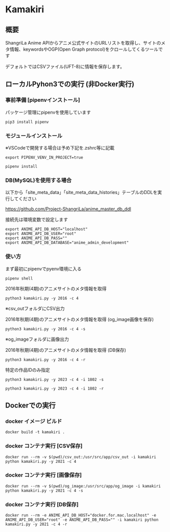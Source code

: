 # Kamakiri

## 概要

ShangriLa Anime APIからアニメ公式サイトのURLリストを取得し、サイトのメタ情報、keywordsやOGP(Open Graph protocol)をクロールしてくるツールです

デフォルトではCSVファイル(UFT-8)に情報を保存します。


## ローカルPyhon3での実行 (非Docker実行)

### 事前準備 [pipenvインストール]

パッケージ管理にpipenvを使用しています

```
pip3 install pipenv
```

### モジュールインストール

※VSCodeで開発する場合は予め下記を.zshrc等に記載

```
export PIPENV_VENV_IN_PROJECT=true
```

```
pipenv install
```

### DB(MySQL)を使用する場合

以下から「site_meta_data」「site_meta_data_histories」テーブルのDDLを実行してください

https://github.com/Project-ShangriLa/anime_master_db_ddl

接続先は環境変数で設定します

```
export ANIME_API_DB_HOST="localhost"
export ANIME_API_DB_USER="root"
export ANIME_API_DB_PASS=""
export ANIME_API_DB_DATABASE="anime_admin_development"
```

### 使い方

まず最初にpipenvでpyenv環境に入る

```
pipenv shell
```

2016年秋期(4期)のアニメサイトのメタ情報を取得

```
python3 kamakiri.py -y 2016 -c 4
```

※csv_outフォルダにCSV出力

2016年秋期(4期)のアニメサイトのメタ情報を取得 (og_image画像を保存)

```
python3 kamakiri.py -y 2016 -c 4 -s
```

※og_imageフォルダに画像出力

2016年秋期(4期)のアニメサイトのメタ情報を取得 (DB保存)

```
python3 kamakiri.py -y 2016 -c 4 -r
```

特定の作品IDのみ指定

```
python3 kamakiri.py -y 2023 -c 4 -i 1802 -s 
```

```
python3 kamakiri.py -y 2023 -c 4 -i 1802 -r 
```


## Dockerでの実行

### docker イメージ ビルド

```
docker build -t kamakiri .
```

### docker コンテナ実行 [CSV保存]

```
docker run --rm -v $(pwd)/csv_out:/usr/src/app/csv_out -i kamakiri python kamakiri.py -y 2021 -c 4
```

### docker コンテナ実行 [画像保存]

```
docker run --rm -v $(pwd)/og_image:/usr/src/app/og_image -i kamakiri python kamakiri.py -y 2021 -c 4 -s 
```

### docker コンテナ実行 [DB保存]

```
docker run --rm -e ANIME_API_DB_HOST="docker.for.mac.localhost" -e ANIME_API_DB_USER="root" -e ANIME_API_DB_PASS="" -i kamakiri python kamakiri.py -y 2021 -c 4 -r
```